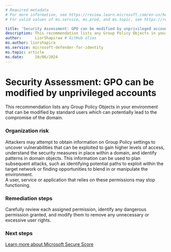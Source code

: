 ```yaml
---
# Required metadata
# For more information, see https://review.learn.microsoft.com/en-us/help/platform/learn-editor-add-metadata?branch=main
# For valid values of ms.service, ms.prod, and ms.topic, see https://review.learn.microsoft.com/en-us/help/platform/metadata-taxonomies?branch=main

title: 'Security Assessment: GPO can be modified by unprivileged accounts '
description: This recommendation lists any Group Policy Objects in your environment that can be modified by standard users which can potentially lead to the compromise of the domain.
author:      LiorShapiraa # GitHub alias
ms.author: liorshapira
ms.service: microsoft-defender-for-identity
ms.topic: article
ms.date:     10/06/2024
---
```


# Security Assessment: GPO can be modified by unprivileged accounts

This recommendation lists any Group Policy Objects in your environment that can be modified by standard users which can potentially lead to the compromise of the domain.

### Organization risk

Attackers may attempt to obtain information on Group Policy settings to uncover vulnerabilities that can be exploited to gain higher levels of access, understand the security measures in place within a domain, and identify patterns in domain objects. This information can be used to plan subsequent attacks, such as identifying potential paths to exploit within the target network or finding opportunities to blend in or manipulate the environment.    
A user, service or application that relies on these permissions may stop functioning. 

### Remediation steps

Carefully review each assigned permission, identify any dangerous permission granted, and modify them to remove any unnecessary or excessive user rights. 

### Next steps

[Learn more about Microsoft Secure Score](/microsoft-365/security/defender/microsoft-secure-score)

